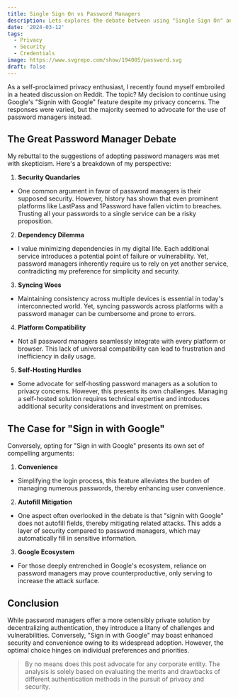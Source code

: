 ```yaml
---
title: Single Sign On vs Password Managers
description: Lets explores the debate between using "Single Sign On" and relying on "Password Managers" for authentication.
date: '2024-03-12'
tags:
  - Privacy
  - Security
  - Credentials
image: https://www.svgrepo.com/show/194005/password.svg
draft: false
---
```


As a self-proclaimed privacy enthusiast, I recently found myself embroiled in a heated discussion on Reddit. The topic? My decision to continue using Google's "Signin with Google" feature despite my privacy concerns. The responses were varied, but the majority seemed to advocate for the use of password managers instead.

## The Great Password Manager Debate

My rebuttal to the suggestions of adopting password managers was met with skepticism. Here's a breakdown of my perspective:

1. **Security Quandaries**
  - One common argument in favor of password managers is their supposed security. However, history has shown that even prominent platforms like LastPass and 1Password have fallen victim to breaches. Trusting all your passwords to a single service can be a risky proposition.
2. **Dependency Dilemma**
  - I value minimizing dependencies in my digital life. Each additional service introduces a potential point of failure or vulnerability. Yet, password managers inherently require us to rely on yet another service, contradicting my preference for simplicity and security.
3. **Syncing Woes**
  - Maintaining consistency across multiple devices is essential in today's interconnected world. Yet, syncing passwords across platforms with a password manager can be cumbersome and prone to errors.
4. **Platform Compatibility**  
  - Not all password managers seamlessly integrate with every platform or browser. This lack of universal compatibility can lead to frustration and inefficiency in daily usage.
5. **Self-Hosting Hurdles**
  - Some advocate for self-hosting password managers as a solution to privacy concerns. However, this presents its own challenges. Managing a self-hosted solution requires technical expertise and introduces additional security considerations and investment on premises.

## The Case for &quot;Sign in with Google&quot;

Conversely, opting for "Sign in with Google" presents its own set of compelling arguments:

1. **Convenience**
  - Simplifying the login process, this feature alleviates the burden of managing numerous passwords, thereby enhancing user convenience.
2. **Autofill Mitigation**
  - One aspect often overlooked in the debate is that "signin with Google" does not autofill fields, thereby mitigating related attacks. This adds a layer of security compared to password managers, which may automatically fill in sensitive information.
3. **Google Ecosystem**
  - For those deeply entrenched in Google's ecosystem, reliance on password managers may prove counterproductive, only serving to increase the attack surface.

## Conclusion

While password managers offer a more ostensibly private solution by decentralizing authentication, they introduce a litany of challenges and vulnerabilities. Conversely, "Sign in with Google" may boast enhanced security and convenience owing to its widespread adoption. However, the optimal choice hinges on individual preferences and priorities.

> By no means does this post advocate for any corporate entity. The analysis is solely based on evaluating the merits and drawbacks of different authentication methods in the pursuit of privacy and security.
